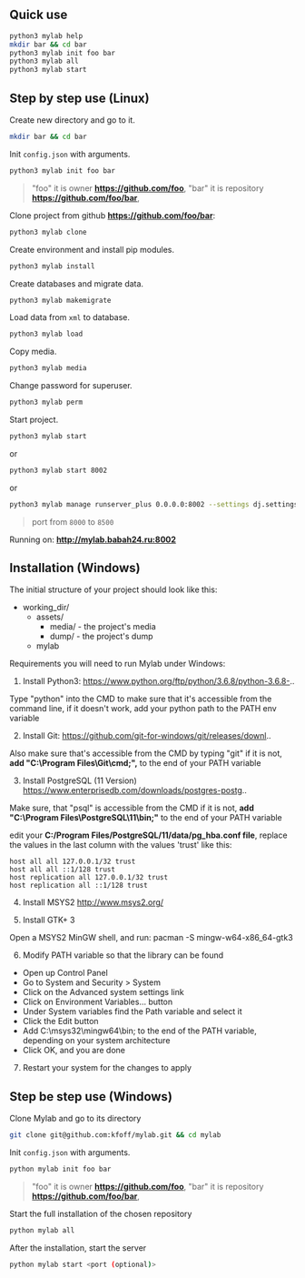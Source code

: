 ## Quick use
```bash
python3 mylab help
mkdir bar && cd bar
python3 mylab init foo bar
python3 mylab all
python3 mylab start
```


## Step by step use (Linux)

Create new directory and go to it.
```bash
mkdir bar && cd bar
```



Init ```config.json``` with arguments.


```bash
python3 mylab init foo bar
```
> "foo" it is owner **https://github.com/foo**,
> "bar" it is repository **https://github.com/foo/bar**,


Clone project from github **https://github.com/foo/bar**:
```bash
python3 mylab clone
```



Create environment and install pip modules.
```bash
python3 mylab install
```



Create databases and migrate data.
```bash
python3 mylab makemigrate
```



Load data from ```xml``` to database.
```bash
python3 mylab load
```


Copy media.
```bash
python3 mylab media
```


Change password for superuser.
```bash
python3 mylab perm
```


Start project.
```bash
python3 mylab start
```
or
```bash
python3 mylab start 8002
```
or
```bash
python3 mylab manage runserver_plus 0.0.0.0:8002 --settings dj.settings_nsk
```
> port from ```8000``` to ```8500```

Running on: **http://mylab.babah24.ru:8002**

## Installation (Windows)

The initial structure of your project should look like this:

- working_dir/
    - assets/
        - media/ - the project's media
        - dump/ - the project's dump
    - mylab

Requirements you will need to run Mylab under Windows:

1) Install Python3:
https://www.python.org/ftp/python/3.6.8/python-3.6.8-..

Type "python" into the CMD to make sure that it's accessible from the command line, if it doesn't work,
add your python path to the PATH env variable

2) Install Git:
https://github.com/git-for-windows/git/releases/downl..

Also make sure that's accessible from the CMD by typing "git"
if it is not, **add "C:\Program Files\Git\cmd;",** to the end of your PATH variable

3) Install PostgreSQL (11 Version)
https://www.enterprisedb.com/downloads/postgres-postg..

Make sure, that "psql" is accessible from the CMD
if it is not, **add "C:\Program Files\PostgreSQL\11\bin;"** to the end of your PATH variable

edit your **C:/Program Files/PostgreSQL/11/data/pg_hba.conf file**, replace the values in the last column with the values 'trust' like this:


```
host all all 127.0.0.1/32 trust
host all all ::1/128 trust
host replication all 127.0.0.1/32 trust
host replication all ::1/128 trust
```

4) Install MSYS2 
http://www.msys2.org/

5) Install GTK+ 3

Open a MSYS2 MinGW shell, and run: pacman -S mingw-w64-x86_64-gtk3

6) Modify PATH variable so that the library can be found

- Open up Control Panel
- Go to System and Security > System
- Click on the Advanced system settings link
- Click on Environment Variables... button
- Under System variables find the Path variable and select it
- Click the Edit button
- Add C:\msys32\mingw64\bin; to the end of the PATH variable, depending on your system architecture
- Click OK, and you are done

7) Restart your system for the changes to apply

## Step be step use (Windows)

Clone Mylab and go to its directory
```bash
git clone git@github.com:kfoff/mylab.git && cd mylab
```
Init ```config.json``` with arguments.
```bash
python mylab init foo bar
```
> "foo" it is owner **https://github.com/foo**,
> "bar" it is repository **https://github.com/foo/bar**,

Start the full installation of the chosen repository
```bash
python mylab all
```

After the installation, start the server
```bash
python mylab start <port (optional)>
```
